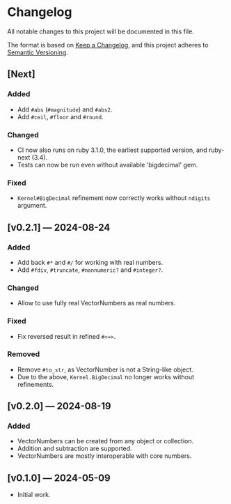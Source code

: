 # Changelog

All notable changes to this project will be documented in this file.

The format is based on [Keep a Changelog](https://keepachangelog.com/en/1.1.0/),
and this project adheres to [Semantic Versioning](https://semver.org/spec/v2.0.0.html).

## [Next]
### Added
- Add `#abs` (`#magnitude`) and `#abs2`.
- Add `#ceil`, `#floor` and `#round`.

### Changed
- CI now also runs on ruby 3.1.0, the earliest supported version, and ruby-next (3.4).
- Tests can now be run even without available 'bigdecimal' gem.

### Fixed
- `Kernel#BigDecimal` refinement now correctly works without `ndigits` argument.

## [v0.2.1] — 2024-08-24
### Added
- Add back `#*` and `#/` for working with real numbers.
- Add `#fdiv`, `#truncate`, `#nonnumeric?` and `#integer?`.

### Changed
- Allow to use fully real VectorNumbers as real numbers.

### Fixed
- Fix reversed result in refined `#<=>`.

### Removed
- Remove `#to_str`, as VectorNumber is not a String-like object.
- Due to the above, `Kernel.BigDecimal` no longer works without refinements.

## [v0.2.0] — 2024-08-19
### Added
- VectorNumbers can be created from any object or collection.
- Addition and subtraction are supported.
- VectorNumbers are mostly interoperable with core numbers.

## [v0.1.0] — 2024-05-09
- Initial work.
